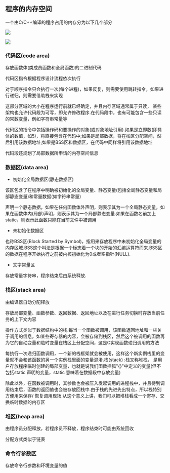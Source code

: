 <!--
 * @Description: 
 * @Version: 1.0
 * @Author: DaLao
 * @Email: dalao_li@163.com
 * @Date: 2021-02-13 13:40:40
 * @LastEditors: DaLao
 * @LastEditTime: 2022-03-23 22:09:29
-->

## 程序的内存空间 

一个由C/C++编译的程序占用的内存分为以下几个部分

![](https://cdn.hurra.ltd/img/20210216223949.png)

![](https://cdn.hurra.ltd/img/20210216231532.png)


### 代码区(code area)

存放函数体(类成员函数和全局函数)的二进制代码

代码区指令根据程序设计流程依次执行

对于顺序指令只会执行一次(每个进程)，如果反复，则需要使用跳转指令，如果进行递归，则需要借助栈来实现

这部分区域的大小在程序运行前就已经确定，并且内存区域通常属于只读， 某些架构也允许代码段为可写，即允许修改程序.在代码段中，也有可能包含一些只读的常数变量，例如字符串常量等

代码区的指令中包括操作码和要操作的对象(或对象地址引用).如果是立即数(即具体的数值，如5)，将直接包含在代码中;如果是局部数据，将在栈区分配空间，然后引用该数据地址;如果是BSS区和数据区，在代码中同样将引用该数据地址

代码段还规划了局部数据所申请的内存空间信息


### 数据区(data area)
  
- 初始化全局数据区(静态数据区)

该区包含了在程序中明确被初始化的全局变量、静态变量(包括全局静态变量和局部静态变量)和常量数据(如字符串常量)

声明一个静态数据，如果在任何函数体外声明，则表示其为一个全局静态变量，如果在函数体内(局部)声明，则表示其为一个局部静态变量.如果在函数名前加上static，则表示此函数只能在当前文件中被调用

- 未初始化数据区
  
也称BSS区(Block Started by Symbol)，指用来存放程序中未初始化全局变量的内存区域.BSS这个叫法是根据一个标志着一个块的开始的汇编运算符而来.BSS区的数据在程序开始执行之前被内核初始化为0或者空指针(NULL).
  
- 文字常量区   

存放常量字符串，程序结束后由系统释放.


### 栈区(stack area)

由编译器自动分配释放

存放局部变量、函数参数、返回数据、返回地址以及在进行任务切换时存放当前任务的上下文内容

操作方式类似于数据结构中的栈.每当一个函数被调用，该函数返回地址和一些关于调用的信息，如某些寄存器的内容，会被存储到栈区，然后这个被调用的函数再为它的自动变量和临时变量在栈区上分配空间，这是C实现函数递归调用的方法

每执行一次递归函数调用，一个新的栈框架就会被使用，这样这个新实例栈里的变量就不会和该函数的另一个实例栈里面的变量混淆.栈(stack) :栈又称堆栈， 是用户存放程序临时创建的局部变量，也就是说我们函数括弧"{}"中定义的变量(但不包括static 声明的变量，static 意味着在数据段中存放变量)

除此以外，在函数被调用时，其参数也会被压入发起调用的进程栈中，并且待到调用结束后，函数的返回值也会被存放回栈中.由于栈的先进先出特点，所以栈特别方便用来保存/ 恢复调用现场.从这个意义上讲，我们可以把堆栈看成一个寄存、交换临时数据的内存区


### 堆区(heap area)

由程序员分配释放，若程序员不释放，程序结束时可能由系统回收

分配方式类似于链表


### 命令行参数区

存放命令行参数和环境变量的值